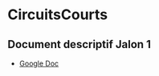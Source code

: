 # CircuitsCourts

## Document descriptif **Jalon 1**

- [Google Doc](https://docs.google.com/document/d/158OlASipj_y5LAFAerF3kENtAeA0Ug2ubFPLVA0abl4/edit)
